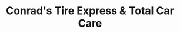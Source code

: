 ---
title: "Conrad's Tire Express & Total Car Care"
url: /strongsville/conrads-tire-express-and-total-car-care/
shop: car repair
---